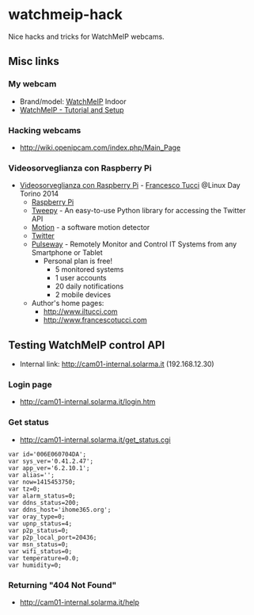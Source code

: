 watchmeip-hack
==============

Nice hacks and tricks for WatchMeIP webcams.

## Misc links

### My webcam

* Brand/model: [WatchMeIP](http://watchmeip.com/) Indoor
* [WatchMeIP - Tutorial and Setup](http://www.youtube.com/watch?v=Bq4x52Z6nDs)

### Hacking webcams

* http://wiki.openipcam.com/index.php/Main_Page

### Videosorveglianza con Raspberry Pi
* [Videosorveglianza con Raspberry Pi](http://linuxdaytorino.org/2014/assets/slides/videosorveglianza.pdf) - [Francesco Tucci](http://www.francescotucci.com) @Linux Day Torino 2014
  * [Raspberry Pi](http://www.raspberrypi.org/)
  * [Tweepy](http://www.tweepy.org/) - An easy-to-use Python library for accessing the Twitter API
  * [Motion](http://www.lavrsen.dk/foswiki/bin/view/Motion/WebHome) - a software motion detector
  * [Twitter](http://twitter.com)
  * [Pulseway](http://www.pulseway.com) - Remotely Monitor and Control IT Systems from any Smartphone or Tablet
    * Personal plan is free!
      * 5 monitored systems
      * 1 user accounts
      * 20 daily notifications
      * 2 mobile devices
  * Author's home pages:
    * http://www.iltucci.com
    * http://www.francescotucci.com

## Testing WatchMeIP control API

* Internal link: http://cam01-internal.solarma.it (192.168.12.30)

### Login page

* http://cam01-internal.solarma.it/login.htm

### Get status
* http://cam01-internal.solarma.it/get_status.cgi

```
var id='006E060704DA';
var sys_ver='0.41.2.47';
var app_ver='6.2.10.1';
var alias='';
var now=1415453750;
var tz=0;
var alarm_status=0;
var ddns_status=200;
var ddns_host='ihome365.org';
var oray_type=0;
var upnp_status=4;
var p2p_status=0;
var p2p_local_port=20436;
var msn_status=0;
var wifi_status=0;
var temperature=0.0;
var humidity=0;
```

### Returning "404 Not Found"

* http://cam01-internal.solarma.it/help

<!-- EOF -->
